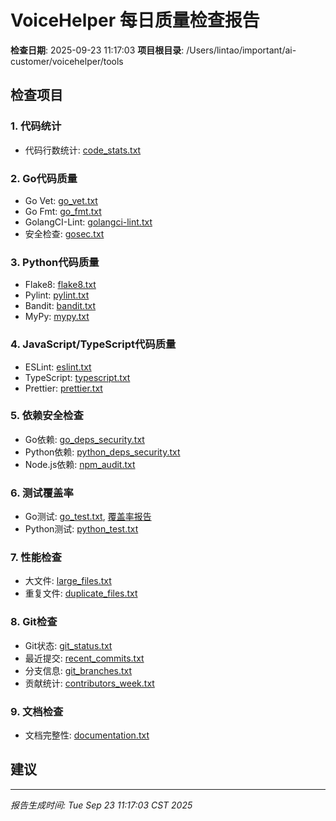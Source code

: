 # VoiceHelper 每日质量检查报告

**检查日期**: 2025-09-23 11:17:03
**项目根目录**: /Users/lintao/important/ai-customer/voicehelper/tools

## 检查项目

### 1. 代码统计
- 代码行数统计: [code_stats.txt](code_stats.txt)

### 2. Go代码质量
- Go Vet: [go_vet.txt](go_vet.txt)
- Go Fmt: [go_fmt.txt](go_fmt.txt)
- GolangCI-Lint: [golangci-lint.txt](golangci-lint.txt)
- 安全检查: [gosec.txt](gosec.txt)

### 3. Python代码质量
- Flake8: [flake8.txt](flake8.txt)
- Pylint: [pylint.txt](pylint.txt)
- Bandit: [bandit.txt](bandit.txt)
- MyPy: [mypy.txt](mypy.txt)

### 4. JavaScript/TypeScript代码质量
- ESLint: [eslint.txt](eslint.txt)
- TypeScript: [typescript.txt](typescript.txt)
- Prettier: [prettier.txt](prettier.txt)

### 5. 依赖安全检查
- Go依赖: [go_deps_security.txt](go_deps_security.txt)
- Python依赖: [python_deps_security.txt](python_deps_security.txt)
- Node.js依赖: [npm_audit.txt](npm_audit.txt)

### 6. 测试覆盖率
- Go测试: [go_test.txt](go_test.txt), [覆盖率报告](go_coverage.html)
- Python测试: [python_test.txt](python_test.txt)

### 7. 性能检查
- 大文件: [large_files.txt](large_files.txt)
- 重复文件: [duplicate_files.txt](duplicate_files.txt)

### 8. Git检查
- Git状态: [git_status.txt](git_status.txt)
- 最近提交: [recent_commits.txt](recent_commits.txt)
- 分支信息: [git_branches.txt](git_branches.txt)
- 贡献统计: [contributors_week.txt](contributors_week.txt)

### 9. 文档检查
- 文档完整性: [documentation.txt](documentation.txt)

## 建议





---
*报告生成时间: Tue Sep 23 11:17:03 CST 2025*
